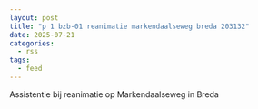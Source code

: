 ```yaml
---
layout: post
title: "p 1 bzb-01 reanimatie markendaalseweg breda 203132"
date: 2025-07-21
categories: 
  - rss
tags: 
  - feed
---
```


Assistentie bij reanimatie op Markendaalseweg in Breda

